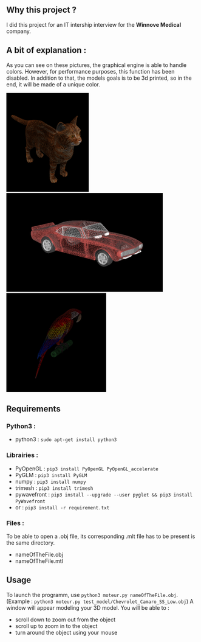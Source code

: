 Why this project ?
-
I did this project for an IT intership interview for the **Winnove Medical** company.

A bit of explanation :
-
As you can see on these pictures, the graphical engine is able to handle colors. However, for performance purposes, this function
has been disabled. In addition to that, the models goals is to be 3d printed, so in the end, it will be made of a unique color.


<img src="ressources/Chat.png" alt="CAT_3D" height="260px"/><img src="ressources/car.png" alt="CAR_3D" height="260px"/><img src="ressources/Parrot.png" alt="PARROT_3D" height="260px"/>


Requirements
-
### Python3 :
* python3 : ```sudo apt-get install python3```

### Librairies : 
* PyOpenGL : ```pip3 install PyOpenGL PyOpenGL_accelerate```
* PyGLM : ```pip3 install PyGLM```
* numpy : ```pip3 install numpy```
* trimesh : ```pip3 install trimesh```
* pywavefront : ```pip3 install --upgrade --user pyglet && pip3 install PyWavefront```
* or : ```pip3 install -r requirement.txt``` 

### Files : 
To be able to open a .obj file, its corresponding .mlt file has to be present is the same directory.
* nameOfTheFile.obj
* nameOfTheFile.mtl


Usage
-
To launch the programm, use `python3 moteur.py nameOfTheFile.obj`. (Example : ```python3 moteur.py test_model/Chevrolet_Camaro_SS_Low.obj```)
A window will appear modeling your 3D model.
You will be able to :
* scroll down to zoom out from the object
* scroll up to zoom in to the object
* turn around the object using your mouse

 
